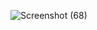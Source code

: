 ![Screenshot (68)](https://github.com/rajan2133/FINANCE-Data-Analysis/assets/125083834/1353bc40-20ed-4563-b13a-a62e9cdaa665)
 

